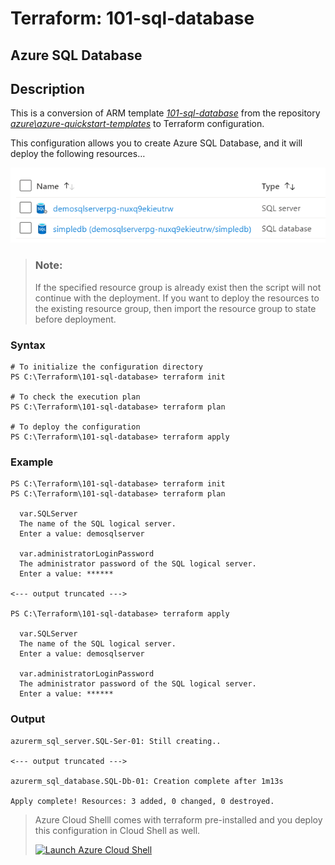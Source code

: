 # Terraform: 101-sql-database

## Azure SQL Database

## Description

This is a conversion of ARM template *[101-sql-database](https://github.com/Azure/azure-quickstart-templates/tree/master/101-sql-database)* from the repository *[azure\azure-quickstart-templates](https://github.com/Azure/azure-quickstart-templates)* to Terraform configuration.

This configuration allows you to create Azure SQL Database, and it will deploy the following resources…

![output](images/resources.png)

> ### Note:
> If the specified resource group is already exist then the script will not continue with the deployment. If you want to deploy the resources to the existing resource group, then import the resource group to state before deployment.

### Syntax
```
# To initialize the configuration directory
PS C:\Terraform\101-sql-database> terraform init 

# To check the execution plan
PS C:\Terraform\101-sql-database> terraform plan

# To deploy the configuration
PS C:\Terraform\101-sql-database> terraform apply
```  

### Example
```
PS C:\Terraform\101-sql-database> terraform init 
PS C:\Terraform\101-sql-database> terraform plan

  var.SQLServer
  The name of the SQL logical server.
  Enter a value: demosqlserver

  var.administratorLoginPassword
  The administrator password of the SQL logical server.
  Enter a value: ******

<--- output truncated --->

PS C:\Terraform\101-sql-database> terraform apply 

  var.SQLServer
  The name of the SQL logical server.
  Enter a value: demosqlserver

  var.administratorLoginPassword
  The administrator password of the SQL logical server.
  Enter a value: ******
```

### Output
```
azurerm_sql_server.SQL-Ser-01: Still creating..

<--- output truncated --->

azurerm_sql_database.SQL-Db-01: Creation complete after 1m13s

Apply complete! Resources: 3 added, 0 changed, 0 destroyed.
```

>Azure Cloud Shelll comes with terraform pre-installed and you deploy this configuration in Cloud Shell as well.
>
>[![](https://shell.azure.com/images/launchcloudshell.png "Launch Azure Cloud Shell")](https://shell.azure.com)
